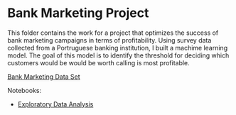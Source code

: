 # Bank Marketing Project
This folder contains the work for a project that optimizes the success of bank marketing campaigns in terms of profitability. Using survey data collected from a Portruguese banking institution, I built a machime learning model. The goal of this model is to identify the threshold for deciding which customers would be would be worth calling is most profitable. 

[Bank Marketing Data Set](https://archive.ics.uci.edu/ml/datasets/Bank+Marketing)

Notebooks:
* [Exploratory Data Analysis](https://github.com/jsmolesworth96/Bank-Marketing/blob/main/Bank%20Marketing%20EDA%20and%20Data%20Wrangling%20(1).ipynb)
